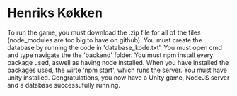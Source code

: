 # Henriks Køkken
To run the game, you must download the .zip file for all of the files (node_modules are too big to have on github). 
You must create the database by running the code in 'database_kode.txt'. 
You must open cmd and type navigate the the 'backend' folder. 
You must npm install every package used, aswell as having node installed. 
When you have installed the packages used, the wirte 'npm start', which runs the server. 
You must have unity installed. 
Congratulations, you now have a Unity game, NodeJS server and a database successufully running.
